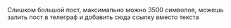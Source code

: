 Слишком большой пост, максимально можно 3500 символов, можешь залить пост в телеграф и добавить сюда ссылку вместо текста